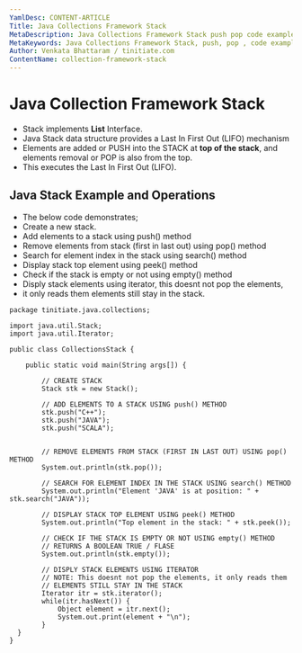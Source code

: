 ```yaml
---
YamlDesc: CONTENT-ARTICLE
Title: Java Collections Framework Stack
MetaDescription: Java Collections Framework Stack push pop code examples, tutorials
MetaKeywords: Java Collections Framework Stack, push, pop , code examples, tutorials
Author: Venkata Bhattaram / tinitiate.com
ContentName: collection-framework-stack
---
```



# Java Collection Framework Stack
* Stack implements **List** Interface.
* Java Stack data structure provides a Last In First Out (LIFO) mechanism
* Elements are added or PUSH into the STACK at **top of the stack**,
  and elements removal or POP is also from the top.
* This executes the Last In First Out (LIFO).


## Java Stack Example and Operations
* The below code demonstrates;
* Create a new stack.
* Add elements to a stack using push() method
* Remove elements from stack (first in last out) using pop() method
* Search for element index in the stack using search() method
* Display stack top element using peek() method
* Check if the stack is empty or not using empty() method
* Disply stack elements using iterator, this doesnt not pop the elements,
* it only reads them elements still stay in the stack.
```
package tinitiate.java.collections;

import java.util.Stack;
import java.util.Iterator;

public class CollectionsStack {

    public static void main(String args[]) {

        // CREATE STACK
    	Stack stk = new Stack();
    	
    	// ADD ELEMENTS TO A STACK USING push() METHOD
        stk.push("C++");
        stk.push("JAVA");
        stk.push("SCALA");
        
        
        // REMOVE ELEMENTS FROM STACK (FIRST IN LAST OUT) USING pop() METHOD
        System.out.println(stk.pop());

        // SEARCH FOR ELEMENT INDEX IN THE STACK USING search() METHOD
        System.out.println("Element 'JAVA' is at position: " + stk.search("JAVA"));
        
        // DISPLAY STACK TOP ELEMENT USING peek() METHOD
        System.out.println("Top element in the stack: " + stk.peek());
        
        // CHECK IF THE STACK IS EMPTY OR NOT USING empty() METHOD
        // RETURNS A BOOLEAN TRUE / FLASE
        System.out.println(stk.empty());

        // DISPLY STACK ELEMENTS USING ITERATOR
        // NOTE: This doesnt not pop the elements, it only reads them
        // ELEMENTS STILL STAY IN THE STACK
        Iterator itr = stk.iterator();
		while(itr.hasNext()) {
		    Object element = itr.next();
		    System.out.print(element + "\n");
		}
  }
}
```
